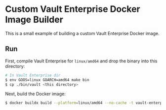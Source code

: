 # Custom Vault Enterprise Docker Image Builder

This is a small example of building a custom Vault Enterprise Docker image.

## Run

First, compile Vault Enterprise for `linux/amd64` and drop the binary into this directory:

```bash
# In Vault Enterprise dir
$ env GOOS=linux GOARCH=amd64 make bin
$ cp ./bin/vault <this directory>
```

Next, build the Docker image:

```bash
$ docker buildx build --platform=linux/amd64 --no-cache -t vault-enterprise:dev .
```
